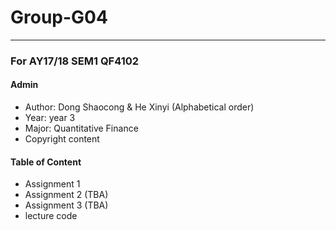 # Group-G04
------
### For AY17/18 SEM1 QF4102
#### Admin
* Author: Dong Shaocong & He Xinyi (Alphabetical order)
* Year: year 3
* Major: Quantitative Finance
* Copyright content

#### Table of Content
* Assignment 1
* Assignment 2 (TBA)
* Assignment 3 (TBA)
* lecture code

